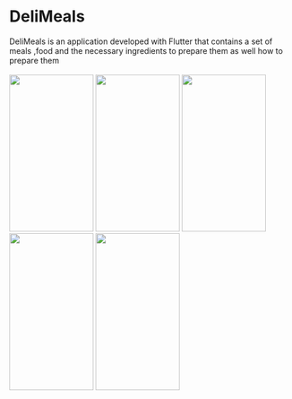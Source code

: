 # DeliMeals
DeliMeals is an application developed with Flutter that contains a set of meals ,food and the necessary ingredients to prepare them as well how to prepare them<br><br>
<img src="https://user-images.githubusercontent.com/110062316/197238958-c4885d58-1b4c-429c-a744-c00109a9cc28.jpg" width="150" height="280">
<img src="https://user-images.githubusercontent.com/110062316/197239048-dc031c78-b2ed-485b-8eb7-3ed25b1b4fb8.jpg" width="150" height="280">
<img src="https://user-images.githubusercontent.com/110062316/197238915-147e3691-fa23-43bf-acbc-aa39bfb1fa26.jpg" width="150" height="280">
<img src="https://user-images.githubusercontent.com/110062316/197238948-9ad39063-3c1f-47d5-9741-f6bb61663af3.jpg" width="150" height="280">
<img src="https://user-images.githubusercontent.com/110062316/197238966-482a597e-0408-41cc-8d90-4d032051b4cb.jpg" width="150" height="280">


